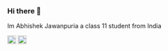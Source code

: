 ### Hi there 👋

<p fontcolor="blue">Im Abhishek Jawanpuria a class 11 student from India</p>


<a href="https://mobile.twitter.com/bla02989565"> <img src="https://www.flaticon.com/svg/static/icons/svg/733/733635.svg" width=20 height=20></a>
<a href="https://m.facebook.com/abhishek.jawanpuria"><img src="https://www.flaticon.com/svg/static/icons/svg/1384/1384005.svg" width=20 height=20></a>


